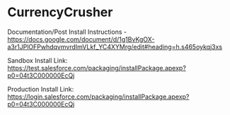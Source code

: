 # CurrencyCrusher

Documentation/Post Install Instructions - https://docs.google.com/document/d/1g1BvKgOX-a3r1JPlOFPwhdqvmvrdImVLkf_YC4XYMrg/edit#heading=h.s465oykqj3xs

Sandbox Install Link: https://test.salesforce.com/packaging/installPackage.apexp?p0=04t3C000000EcQj

Production Install Link: https://login.salesforce.com/packaging/installPackage.apexp?p0=04t3C000000EcQj
